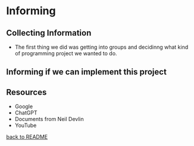 # Informing 
## Collecting Information

<ul><li>The first thing we did was getting into groups and decidinng what kind of programming project we wanted to do.</li></ul>

## Informing if we can implement this project

## Resources
<ul>
<li>Google</li>
<li>ChatGPT</li>
<li>Documents from Neil Devlin</li>
<li>YouTube</li>



</ul>

[back to README](README.md)


